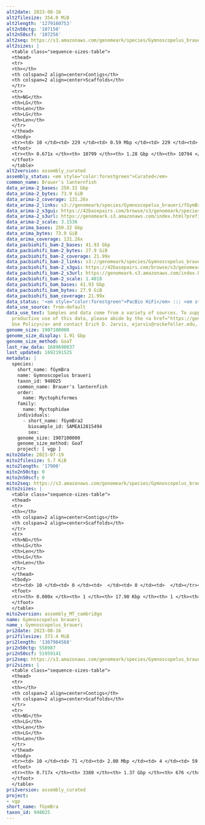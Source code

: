 ```yaml
---
alt2date: 2023-08-16
alt2filesize: 354.0 MiB
alt2length: '1279160753'
alt2n50ctg: '107150'
alt2n50scf: '107256'
alt2seq: https://s3.amazonaws.com/genomeark/species/Gymnoscopelus_braueri/fGymBra2/assembly_curated/fGymBra2.alt.cur.20230816.fasta.gz
alt2sizes: |
  <table class="sequence-sizes-table">
  <thead>
  <tr>
  <th></th>
  <th colspan=2 align=center>Contigs</th>
  <th colspan=2 align=center>Scaffolds</th>
  </tr>
  <tr>
  <th>NG</th>
  <th>LG</th>
  <th>Len</th>
  <th>LG</th>
  <th>Len</th>
  </tr>
  </thead>
  <tbody>
  <tr><td> 10 </td><td> 229 </td><td> 0.59 Mbp </td><td> 229 </td><td> 0.59 Mbp </td></tr><tr><td> 20 </td><td> 643 </td><td> 372.20 Kbp </td><td> 642 </td><td> 372.43 Kbp </td></tr><tr><td> 30 </td><td> 1264 </td><td> 258.66 Kbp </td><td> 1263 </td><td> 258.67 Kbp </td></tr><tr><td> 40 </td><td> 2172 </td><td> 173.85 Kbp </td><td> 2170 </td><td> 174.04 Kbp </td></tr><tr style="background-color:#cccccc;"><td> 50 </td><td> 3561 </td><td> 107.15 Kbp </td><td> 3558 </td><td> 107.26 Kbp </td></tr><tr><td> 60 </td><td> 6109 </td><td> 50.41 Kbp </td><td> 6105 </td><td> 50.43 Kbp </td></tr><tr><td> 70 </td><td> 0 </td><td>  </td><td> 0 </td><td>  </td></tr><tr><td> 80 </td><td> 0 </td><td>  </td><td> 0 </td><td>  </td></tr><tr><td> 90 </td><td> 0 </td><td>  </td><td> 0 </td><td>  </td></tr><tr><td> 100 </td><td> 0 </td><td>  </td><td> 0 </td><td>  </td></tr></tbody>
  <tfoot>
  <tr><th> 0.671x </th><th> 10799 </th><th> 1.28 Gbp </th><th> 10794 </th><th> 1.28 Gbp </th></tr>
  </tfoot>
  </table>
alt2version: assembly_curated
assembly_status: <em style="color:forestgreen">Curated</em>
common_name: Brauer's lanternfish
data_arima-2_bases: 250.32 Gbp
data_arima-2_bytes: 73.9 GiB
data_arima-2_coverage: 131.26x
data_arima-2_links: s3://genomeark/species/Gymnoscopelus_braueri/fGymBra2/genomic_data/arima/<br>
data_arima-2_s3gui: https://42basepairs.com/browse/s3/genomeark/species/Gymnoscopelus_braueri/fGymBra2/genomic_data/arima/
data_arima-2_s3url: https://genomeark.s3.amazonaws.com/index.html?prefix=species/Gymnoscopelus_braueri/fGymBra2/genomic_data/arima/
data_arima-2_scale: 3.1536
data_arima_bases: 250.32 Gbp
data_arima_bytes: 73.9 GiB
data_arima_coverage: 131.26x
data_pacbiohifi_bam-2_bases: 41.93 Gbp
data_pacbiohifi_bam-2_bytes: 27.9 GiB
data_pacbiohifi_bam-2_coverage: 21.99x
data_pacbiohifi_bam-2_links: s3://genomeark/species/Gymnoscopelus_braueri/fGymBra2/genomic_data/pacbio_hifi/<br>
data_pacbiohifi_bam-2_s3gui: https://42basepairs.com/browse/s3/genomeark/species/Gymnoscopelus_braueri/fGymBra2/genomic_data/pacbio_hifi/
data_pacbiohifi_bam-2_s3url: https://genomeark.s3.amazonaws.com/index.html?prefix=species/Gymnoscopelus_braueri/fGymBra2/genomic_data/pacbio_hifi/
data_pacbiohifi_bam-2_scale: 1.4018
data_pacbiohifi_bam_bases: 41.93 Gbp
data_pacbiohifi_bam_bytes: 27.9 GiB
data_pacbiohifi_bam_coverage: 21.99x
data_status: '<em style="color:forestgreen">PacBio HiFi</em> ::: <em style="color:forestgreen">Arima</em>'
data_use_source: from-default
data_use_text: Samples and data come from a variety of sources. To support fair and
  productive use of this data, please abide by the <a href="https://genome10k.soe.ucsc.edu/data-use-policies/">Data
  Use Policy</a> and contact Erich D. Jarvis, ejarvis@rockefeller.edu, with any questions.
genome_size: 1907100000
genome_size_display: 1.91 Gbp
genome_size_method: GoaT
last_raw_data: 1689690037
last_updated: 1692191525
metadata: |
  species:
    short_name: fGymBra
    name: Gymnoscopelus braueri
    taxon_id: 948025
    common_name: Brauer's lanternfish
    order:
      name: Myctophiformes
    family:
      name: Myctophidae
    individuals:
      - short_name: fGymBra2
        biosample_id: SAMEA12815494
        sex:
    genome_size: 1907100000
    genome_size_method: GoaT
    project: [ vgp ]
mito2date: 2023-07-19
mito2filesize: 5.7 KiB
mito2length: '17900'
mito2n50ctg: 0
mito2n50scf: 0
mito2seq: https://s3.amazonaws.com/genomeark/species/Gymnoscopelus_braueri/fGymBra2/assembly_MT_cambridge/fGymBra2.MT.20230719.fasta.gz
mito2sizes: |
  <table class="sequence-sizes-table">
  <thead>
  <tr>
  <th></th>
  <th colspan=2 align=center>Contigs</th>
  <th colspan=2 align=center>Scaffolds</th>
  </tr>
  <tr>
  <th>NG</th>
  <th>LG</th>
  <th>Len</th>
  <th>LG</th>
  <th>Len</th>
  </tr>
  </thead>
  <tbody>
  <tr><td> 10 </td><td> 0 </td><td>  </td><td> 0 </td><td>  </td></tr><tr><td> 20 </td><td> 0 </td><td>  </td><td> 0 </td><td>  </td></tr><tr><td> 30 </td><td> 0 </td><td>  </td><td> 0 </td><td>  </td></tr><tr><td> 40 </td><td> 0 </td><td>  </td><td> 0 </td><td>  </td></tr><tr style="background-color:#cccccc;"><td> 50 </td><td> 0 </td><td style="background-color:#ff8888;">  </td><td> 0 </td><td style="background-color:#ff8888;">  </td></tr><tr><td> 60 </td><td> 0 </td><td>  </td><td> 0 </td><td>  </td></tr><tr><td> 70 </td><td> 0 </td><td>  </td><td> 0 </td><td>  </td></tr><tr><td> 80 </td><td> 0 </td><td>  </td><td> 0 </td><td>  </td></tr><tr><td> 90 </td><td> 0 </td><td>  </td><td> 0 </td><td>  </td></tr><tr><td> 100 </td><td> 0 </td><td>  </td><td> 0 </td><td>  </td></tr></tbody>
  <tfoot>
  <tr><th> 0.000x </th><th> 1 </th><th> 17.90 Kbp </th><th> 1 </th><th> 17.90 Kbp </th></tr>
  </tfoot>
  </table>
mito2version: assembly_MT_cambridge
name: Gymnoscopelus braueri
name_: Gymnoscopelus_braueri
pri2date: 2023-08-16
pri2filesize: 373.4 MiB
pri2length: '1367984568'
pri2n50ctg: 558987
pri2n50scf: 51959141
pri2seq: https://s3.amazonaws.com/genomeark/species/Gymnoscopelus_braueri/fGymBra2/assembly_curated/fGymBra2.pri.cur.20230816.fasta.gz
pri2sizes: |
  <table class="sequence-sizes-table">
  <thead>
  <tr>
  <th></th>
  <th colspan=2 align=center>Contigs</th>
  <th colspan=2 align=center>Scaffolds</th>
  </tr>
  <tr>
  <th>NG</th>
  <th>LG</th>
  <th>Len</th>
  <th>LG</th>
  <th>Len</th>
  </tr>
  </thead>
  <tbody>
  <tr><td> 10 </td><td> 71 </td><td> 2.00 Mbp </td><td> 4 </td><td> 59.46 Mbp </td></tr><tr><td> 20 </td><td> 187 </td><td> 1.41 Mbp </td><td> 7 </td><td> 58.13 Mbp </td></tr><tr><td> 30 </td><td> 341 </td><td> 1.08 Mbp </td><td> 10 </td><td> 56.69 Mbp </td></tr><tr><td> 40 </td><td> 547 </td><td> 0.79 Mbp </td><td> 14 </td><td> 54.16 Mbp </td></tr><tr style="background-color:#cccccc;"><td> 50 </td><td> 833 </td><td style="background-color:#ff8888;"> 0.56 Mbp </td><td> 17 </td><td style="background-color:#88ff88;"> 51.96 Mbp </td></tr><tr><td> 60 </td><td> 1279 </td><td> 312.52 Kbp </td><td> 21 </td><td> 47.90 Mbp </td></tr><tr><td> 70 </td><td> 2484 </td><td> 68.47 Kbp </td><td> 106 </td><td> 193.87 Kbp </td></tr><tr><td> 80 </td><td> 0 </td><td>  </td><td> 0 </td><td>  </td></tr><tr><td> 90 </td><td> 0 </td><td>  </td><td> 0 </td><td>  </td></tr><tr><td> 100 </td><td> 0 </td><td>  </td><td> 0 </td><td>  </td></tr></tbody>
  <tfoot>
  <tr><th> 0.717x </th><th> 3380 </th><th> 1.37 Gbp </th><th> 676 </th><th> 1.37 Gbp </th></tr>
  </tfoot>
  </table>
pri2version: assembly_curated
project:
- vgp
short_name: fGymBra
taxon_id: 948025
---
```

